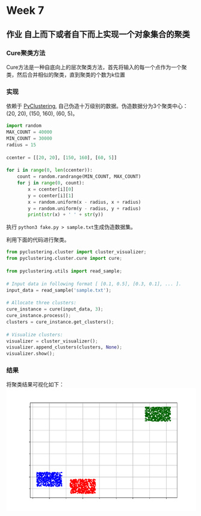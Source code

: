 # Week 7

## 作业 自上而下或者自下而上实现一个对象集合的聚类

### Cure聚类方法

Cure方法是一种自底向上的层次聚类方法，首先将输入的每一个点作为一个聚类，然后合并相似的聚类，直到聚类的个数为k位置

### 实现

依赖于 [PyClustering](https://github.com/annoviko/pyclustering), 自己伪造十万级别的数据。伪造数据分为3个聚类中心：(20, 20), (150, 160), (60, 5)。

```python
import random
MAX_COUNT = 40000
MIN_COUNT = 30000
radius = 15

ccenter = [[20, 20], [150, 160], [60, 5]]

for i in range(0, len(ccenter)):
    count = random.randrange(MIN_COUNT, MAX_COUNT)
    for j in range(0, count):
        x = ccenter[i][0]
        y = ccenter[i][1]
        x = random.uniform(x - radius, x + radius)
        y = random.uniform(y - radius, y + radius)
        print(str(x) + ' ' + str(y))
```
执行 ```python3 fake.py > sample.txt```生成伪造数据集。

利用下面的代码进行聚类。

```python
from pyclustering.cluster import cluster_visualizer;
from pyclustering.cluster.cure import cure;

from pyclustering.utils import read_sample;

# Input data in following format [ [0.1, 0.5], [0.3, 0.1], ... ].
input_data = read_sample('sample.txt');

# Allocate three clusters:
cure_instance = cure(input_data, 3);
cure_instance.process();
clusters = cure_instance.get_clusters();

# Visualize clusters:
visualizer = cluster_visualizer();
visualizer.append_clusters(clusters, None);
visualizer.show();
```

### 结果

将聚类结果可视化如下：
![结果](figure_1.png)
